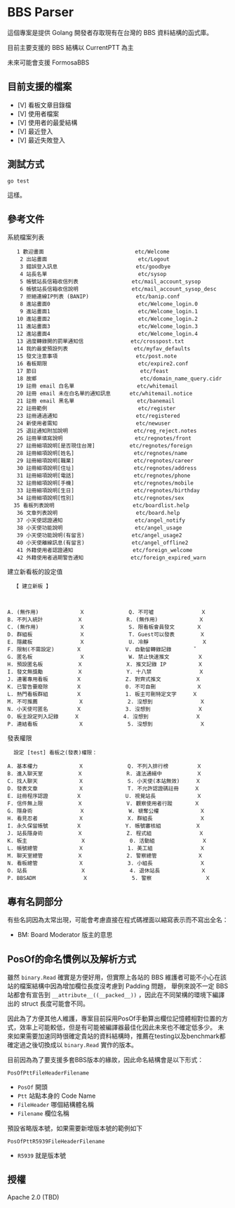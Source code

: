 # BBS Parser


這個專案是提供 Golang 開發者存取現有在台灣的 BBS 資料結構的函式庫。

目前主要支援的 BBS 結構以 CurrentPTT 為主

未來可能會支援 FormosaBBS


## 目前支援的檔案

- [V] 看板文章目錄檔
- [V] 使用者檔案
- [V] 使用者的最愛結構
- [V] 最近登入
- [V] 最近失敗登入
 
## 測試方式

```
go test
```

這樣。


## 參考文件

系統檔案列表
```
   1 歡迎畫面                             etc/Welcome
    2 出站畫面                             etc/Logout
    3 錯誤登入訊息                         etc/goodbye
    4 站長名單                             etc/sysop
    5 帳號站長信箱收信列表                 etc/mail_account_sysop
    6 帳號站長信箱收信說明                 etc/mail_account_sysop_desc
    7 拒絕連線IP列表 (BANIP)               etc/banip.conf
    8 進站畫面0                            etc/Welcome_login.0
    9 進站畫面1                            etc/Welcome_login.1
   10 進站畫面2                            etc/Welcome_login.2
   11 進站畫面3                            etc/Welcome_login.3
   12 進站畫面4                            etc/Welcome_login.4
   13 過度轉錄開的罰單通知信               etc/crosspost.txt
   14 我的最愛預設列表                     etc/myfav_defaults
   15 發文注意事項                         etc/post.note
   16 看板期限                             etc/expire2.conf
   17 節日                                 etc/feast
   18 故鄉                                 etc/domain_name_query.cidr
   19 註冊 email 白名單                    etc/whitemail
   20 註冊 email 未在白名單的通知訊息      etc/whitemail.notice
   21 註冊 email 黑名單                    etc/banemail
   22 註冊範例                             etc/register
   23 註冊通過通知                         etc/registered
   24 新使用者需知                         etc/newuser
   25 退註通知附加說明                     etc/reg_reject.notes
   26 註冊單填寫說明                       etc/regnotes/front
   27 註冊細項說明[是否現住台灣]           etc/regnotes/foreign
   28 註冊細項說明[姓名]                   etc/regnotes/name
   29 註冊細項說明[職業]                   etc/regnotes/career
   30 註冊細項說明[住址]                   etc/regnotes/address
   31 註冊細項說明[電話]                   etc/regnotes/phone
   32 註冊細項說明[手機]                   etc/regnotes/mobile
   33 註冊細項說明[生日]                   etc/regnotes/birthday
   34 註冊細項說明[性別]                   etc/regnotes/sex
  35 看板列表說明                         etc/boardlist.help
   36 文章列表說明                         etc/board.help
   37 小天使認證通知                       etc/angel_notify
   38 小天使功能說明                       etc/angel_usage
   39 小天使功能說明(有留言)               etc/angel_usage2
   40 小天使離線訊息(有留言)               etc/angel_offline2
   41 外籍使用者認證通知                   etc/foreign_welcome
   42 外籍使用者過期警告通知               etc/foreign_expired_warn
  ```
  
  建立新看板的設定值
```
  【 建立新板 】



A. (無作用)             Ｘ              Q. 不可噓               Ｘ
B. 不列入統計           Ｘ              R. (無作用)             Ｘ
C. (無作用)             Ｘ              S. 限看板會員發文       Ｘ
D. 群組板               Ｘ              T. Guest可以發表        Ｘ
E. 隱藏板               Ｘ              U. 冷靜                 Ｘ
F. 限制(不需設定)       Ｘ              V. 自動留轉錄記錄       ˇ
G. 匿名板               Ｘ              W. 禁止快速推文         Ｘ
H. 預設匿名板           Ｘ              X. 推文記錄 IP          Ｘ
I. 發文無獎勵           Ｘ              Y. 十八禁               Ｘ
J. 連署專用看板         Ｘ              Z. 對齊式推文           Ｘ
K. 已警告要廢除         Ｘ              0. 不可自刪             Ｘ
L. 熱門看板群組         Ｘ              1. 板主可刪特定文字     Ｘ
M. 不可推薦             Ｘ              2. 沒想到               Ｘ
N. 小天使可匿名         Ｘ              3. 沒想到               Ｘ
O. 板主設定列入記錄     Ｘ              4. 沒想到               Ｘ
P. 連結看板             Ｘ              5. 沒想到               Ｘ

```

  發表權限
```
  設定 [test] 看板之(發表)權限：

A. 基本權力             Ｘ              Q. 不列入排行榜         Ｘ
B. 進入聊天室           Ｘ              R. 違法通緝中           Ｘ
C. 找人聊天             Ｘ              S. 小天使(本站無效)     Ｘ
D. 發表文章             Ｘ              T. 不允許認證碼註冊     Ｘ
E. 註冊程序認證         Ｘ              U. 視覺站長             Ｘ
F. 信件無上限           Ｘ              V. 觀察使用者行蹤       Ｘ
G. 隱身術               Ｘ              W. 禠奪公權             Ｘ
H. 看見忍者             Ｘ              X. 群組長               Ｘ
I. 永久保留帳號         Ｘ              Y. 帳號審核組           Ｘ
J. 站長隱身術           Ｘ              Z. 程式組               Ｘ
K. 板主                 Ｘ              0. 活動組               Ｘ
L. 帳號總管             Ｘ              1. 美工組               Ｘ
M. 聊天室總管           Ｘ              2. 警察總管             Ｘ
N. 看板總管             Ｘ              3. 小組長               Ｘ
O. 站長                 Ｘ              4. 退休站長             Ｘ
P. BBSADM               Ｘ              5. 警察                 Ｘ
```

## 專有名詞部分

有些名詞因為太常出現，可能會考慮直接在程式碼裡面以縮寫表示而不寫出全名：

* BM: Board Moderator 版主的意思


## PosOf的命名慣例以及解析方式

雖然 `binary.Read` 確實是方便好用，但實際上各站的 BBS 維護者可能不小心在該站的檔案結構中因為增加欄位長度沒考慮到 Padding 問題，
舉例來說不一定 BBS 站都會有宣告到 `__attribute__((__packed__))` ，因此在不同架構的環境下編譯出的 struct 長度可能會不同。

因此為了方便其他人維護，專案目前採用PosOf手動算出欄位記憶體相對位置的方式，效率上可能較低，但是有可能被編譯器最佳化因此未來也不確定低多少。
未來如果需要加速同時很確定貴站的資料結構時，推薦在testing以及benchmark都確定過之後切換成以 `binary.Read` 實作的版本。

目前因為為了要支援多套BBS版本的緣故，因此命名結構會是以下形式：

`PosOfPttFileHeaderFilename`

* `PosOf` 開頭
* `Ptt` 站點本身的 Code Name
* `FileHeader` 哪個結構體名稱
* `Filename` 欄位名稱

預設省略版本號，如果需要新增版本號的範例如下


`PosOfPttR5939FileHeaderFilename`

* `R5939` 就是版本號

## 授權

Apache 2.0 (TBD)
